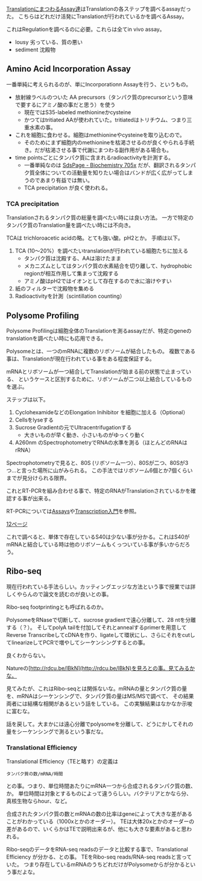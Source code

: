 [TranslationにまつわるAssay達](TranslationにまつわるAssay達.md)はTranslationの各ステップを調べるassayだった。
こちらはどれだけ活発にTranslationが行われているかを調べるAssay。

これはRegulationを調べるのに必要。これらは全てin vivo assay。

- lousy 劣っている、質の悪い
- sediment 沈殿物

## Amino Acid Incorporation Assay

一番単純に考えられるのが、単にIncorporationn Assayを行う、というもの。

- 放射線ラベルのついた AA precursors（タンパク質のprecursorという意味で要するにアミノ酸の事だと思う）を使う
   - 現在ではS35-labeled methionineかcysteine
   - かつてはtritiated AAが使われていた。tritiatedはトリチウム、つまり三重水素の事。
- これを細胞に食わせる。細胞はmethionineやcysteineを取り込むので。
    - そのためにまず細胞内のmethionineを枯渇させるのが良くやられる手続き。だが枯渇させる事で代謝にまつわる副作用がある場合も。
- time pointsごとにタンパク質に含まれるradioactivityを計測する。
    - 一番単純なのは [SdsPage - Biochemistry 705x](https://karino2.github.io/Biochemistry705x/SdsPage) だが、翻訳されるタンパク質全体についての活動量を知りたい場合はバンドが広く広がってしまうのであまり有益では無い。
    - TCA precipitation が良く使われる。

### TCA precipitation 

Translationされるタンパク質の総量を調べたい時には良い方法。
一方で特定のタンパク質のTranslation量を調べたい時には不向き。

TCAは trichloroacetic acidの略。とても強い酸。pH2とか。
手順は以下。

1. TCA (10〜20%）を調べたいtranslationが行われている細胞たちに加える
     - タンパク質は沈殿する、AAは溶けたまま
     - メカニズムとしてはタンパク質の水素結合を切り離して、hydrophobic regionが相互作用して集まって沈殿する
     - アミノ酸はpH2ではイオンとして存在するので水に溶けやすい
2. 紙のフィルターで沈殿物を集める
3. Radioactivityを計測（scintillation counting）

## Polysome Profiling

Polysome Profilingは細胞全体のTranslationを測るassayだが、特定のgeneのtranslationを調べたい時にも応用できる。

Polysomeとは、一つのmRNAに複数のリボソームが結合したもの。
複数である事は、Translationが現在行われている事をある程度保証する。

mRNAとリボソームが一つ結合してTranslationが始まる前の状態で止まっている、
というケースと区別するために、リボソームが二つ以上結合しているものを選ぶ。

ステップは以下。

1. CyclohexamideなどのElongation Inihibitor を細胞に加える（Optional）
2. Cellsをlyseする
3. Sucrose Gradientの元でUltracentrifugationする
   - 大きいものが早く動き、小さいものがゆっくり動く
4. A260nm のSpectrophotometryでRNAの水準を測る（ほとんどのRNAはrRNA）

Spectrophotometryで見ると、80S (リボソーム一つ）、80Sが二つ、80Sが3つ…と言った場所に山がみられる。
この手法ではリボソーム6個とか7個くらいまでが見分けられる限界。

これとRT-PCRを組み合わせる事で、特定のRNAがTranslationされているかを確認する事が出来る。

RT-PCRについては[Assays](Assays.md)や[Transcription入門](Transcription入門.md)を参照。

[12ページ](https://karino2.github.io/ImageGallery/MolecularBiology728x3.html#lg=1&slide=11)

これで調べると、単体で存在しているS40は少ない事が分かる。これはS40がmRNAと結合している時は他のリボソームもくっついている事が多いからだろう。

## Ribo-seq

現在行われている手法らしい。カッティングエッジな方法という事で授業では詳しくやらんので論文を読むのが良いとの事。

Ribo-seq footprintingとも呼ばれるのか。

PolysomeをRNaseで切断して、sucrose gradientで遠心分離して、28 ntを分離する（？）。
そしてpolyA tailを付加してそれとannealするprimerを用意してReverse TranscribeしてcDNAを作り、ligateして環状にし、さらにそれをcutしてlinearizeしてPCRで増やしてシーケンシングするとの事。

良くわからない。

Natureの[http://rdcu.be/lBkN](http://rdcu.be/lBkN)を見ろとの事。見てみるかな。

見てみたが、これはRibo-seqとは関係ないな。mRNAの量とタンパク質の量を、mRNAはシーケンシングで、タンパク質の量はMS/MSで調べて、
その結果両者には結構な相関があるという話をしている。
この実験結果はなかなか示唆に富むな。

話を戻して。大まかには遠心分離でpolysomeを分離して、どうにかしてそれの量をシーケンシングで測るという事だな。

### Translational Efficiency

Translational Efficiency（TEと略す）の定義は

```
タンパク質の数/mRNA/時間
```

との事。つまり、単位時間あたりにmRNA一つから合成されるタンパク質の数、か。
単位時間は対象とするものによって違うらしい。バクテリアとかなら分、真核生物ならhour、など。

合成されたタンパク質の数とmRNAの数の比率はgeneによって大きな差があることがわかっている（1000xとかのオーダー）。
TEは大体20xとかのオーダーの差があるので、いくらかはTEで説明出来るが、他にも大きな要素があると思われる。

Ribo-seqのデータをRNA-seq readsのデータと比較する事で、Translational Efficiency が分かる、との事。
TEをRibo-seq reads/RNA-seq readsと言っていた。
つまり存在しているmRNAのうちどれだけがPolysomeからが分かるという事だよな。
